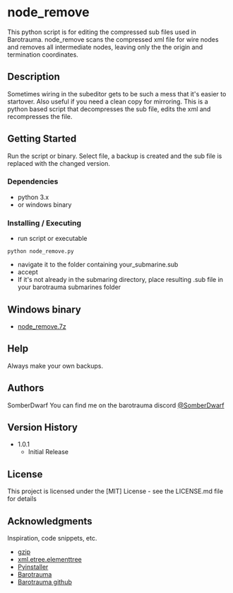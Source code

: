 # node_remove

This python script is for editing the compressed sub files used in Barotrauma.  node_remove scans the compressed xml file for wire nodes and removes all intermediate nodes, leaving only the the origin and termination coordinates.

## Description

Sometimes wiring in the subeditor gets to be such a mess that it's easier to startover.  Also useful if you need a clean copy for mirroring.  This is a python based script that decompresses the sub file, edits the xml and recompresses the file.

## Getting Started

Run the script or binary.  Select file, a backup is created and the sub file is replaced with the changed version.

### Dependencies

* python 3.x
* or windows binary

### Installing / Executing

* run script or executable
```
python node_remove.py
```
* navigate it to the folder containing your_submarine.sub
* accept
* If it's not already in the submaring directory, place resulting .sub file in your barotrauma submarines folder

## Windows binary

* [node_remove.7z](https://github.com/SomberDwarf/node_remove/releases/download/v1.0.1/node_remove.7z)

## Help

Always make your own backups.

## Authors
SomberDwarf
You can find me on the barotrauma discord
[@SomberDwarf](https://discord.com/invite/undertow)

## Version History

* 1.0.1
    * Initial Release

## License

This project is licensed under the [MIT] License - see the LICENSE.md file for details

## Acknowledgments

Inspiration, code snippets, etc.
* [gzip](https://github.com/matiassingers/awesome-readme)
* [xml.etree.elementtree](https://docs.python.org/3/library/xml.etree.elementtree.html)
* [Pyinstaller](https://github.com/pyinstaller/pyinstaller)
* [Barotrauma](https://barotraumagame.com/)
* [Barotrauma github](https://github.com/Regalis11/Barotrauma)
